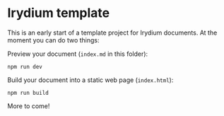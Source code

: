 # Irydium template

This is an early start of a template project for Irydium documents.
At the moment you can do two things:

Preview your document (`index.md` in this folder):

```
npm run dev
```

Build your document into a static web page (`index.html`):

```
npm run build
```

More to come!
